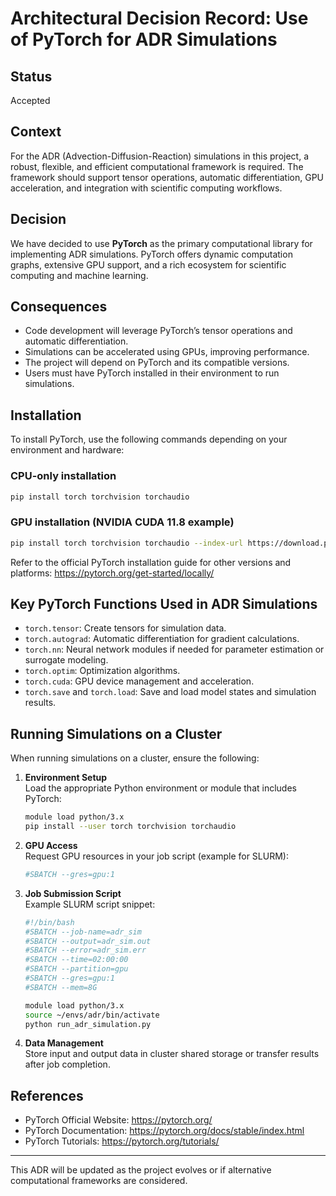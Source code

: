 # Architectural Decision Record: Use of PyTorch for ADR Simulations

## Status
Accepted

## Context
For the ADR (Advection-Diffusion-Reaction) simulations in this project, a robust, flexible, and efficient computational framework is required. The framework should support tensor operations, automatic differentiation, GPU acceleration, and integration with scientific computing workflows.

## Decision
We have decided to use **PyTorch** as the primary computational library for implementing ADR simulations. PyTorch offers dynamic computation graphs, extensive GPU support, and a rich ecosystem for scientific computing and machine learning.

## Consequences
- Code development will leverage PyTorch’s tensor operations and automatic differentiation.
- Simulations can be accelerated using GPUs, improving performance.
- The project will depend on PyTorch and its compatible versions.
- Users must have PyTorch installed in their environment to run simulations.

## Installation

To install PyTorch, use the following commands depending on your environment and hardware:

### CPU-only installation
```bash
pip install torch torchvision torchaudio
```

### GPU installation (NVIDIA CUDA 11.8 example)
```bash
pip install torch torchvision torchaudio --index-url https://download.pytorch.org/whl/cu118
```

Refer to the official PyTorch installation guide for other versions and platforms: https://pytorch.org/get-started/locally/

## Key PyTorch Functions Used in ADR Simulations

- `torch.tensor`: Create tensors for simulation data.
- `torch.autograd`: Automatic differentiation for gradient calculations.
- `torch.nn`: Neural network modules if needed for parameter estimation or surrogate modeling.
- `torch.optim`: Optimization algorithms.
- `torch.cuda`: GPU device management and acceleration.
- `torch.save` and `torch.load`: Save and load model states and simulation results.

## Running Simulations on a Cluster

When running simulations on a cluster, ensure the following:

1. **Environment Setup**  
   Load the appropriate Python environment or module that includes PyTorch:
   ```bash
   module load python/3.x
   pip install --user torch torchvision torchaudio
   ```

2. **GPU Access**  
   Request GPU resources in your job script (example for SLURM):
   ```bash
   #SBATCH --gres=gpu:1
   ```

3. **Job Submission Script**  
   Example SLURM script snippet:
   ```bash
   #!/bin/bash
   #SBATCH --job-name=adr_sim
   #SBATCH --output=adr_sim.out
   #SBATCH --error=adr_sim.err
   #SBATCH --time=02:00:00
   #SBATCH --partition=gpu
   #SBATCH --gres=gpu:1
   #SBATCH --mem=8G

   module load python/3.x
   source ~/envs/adr/bin/activate
   python run_adr_simulation.py
   ```

4. **Data Management**  
   Store input and output data in cluster shared storage or transfer results after job completion.

## References
- PyTorch Official Website: https://pytorch.org/
- PyTorch Documentation: https://pytorch.org/docs/stable/index.html
- PyTorch Tutorials: https://pytorch.org/tutorials/

---

This ADR will be updated as the project evolves or if alternative computational frameworks are considered.
